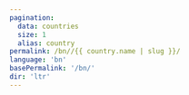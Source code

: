 ```yaml
---
pagination:
  data: countries
  size: 1
  alias: country
permalink: /bn//{{ country.name | slug }}/
language: 'bn'
basePermalink: '/bn/'
dir: 'ltr'
---
```



